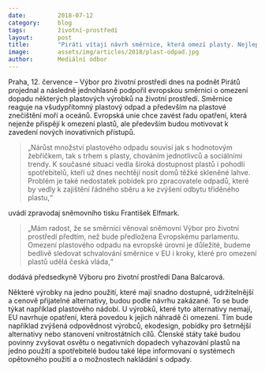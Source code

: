 ```yaml
---
date:         2018-07-12
category:     blog
tags:         životní-prostředí
layout:       post
title:        "Piráti vítají návrh směrnice, která omezí plasty. Nejlepší je odpad, který nevznikne"
image:        assets/img/articles/2018/plast-odpad.jpg
author:       Mediální odbor
---
```



Praha, 12. července – Výbor pro životní prostředí dnes na podnět Pirátů projednal a následně jednohlasně podpořil evropskou směrnici o omezení dopadu některých plastových výrobků na životní prostředí. Směrnice reaguje na všudypřítomný plastový odpad a především na plastové znečištění moří a oceánů. Evropská unie chce zavést řadu opatření, která nejenže přispějí k omezení plastů, ale především budou motivovat k zavedení nových inovativních přístupů.

> „Nárůst množství plastového odpadu souvisí jak s hodnotovým žebříčkem, tak s trhem s plasty, chováním jednotlivců a sociálními trendy. K současné situaci vedla široká dostupnost plastů i pohodlí spotřebitelů, kteří už dnes nechtějí nosit domů těžké skleněné lahve. Problém je také nedostatek pobídek  pro zpracovatele odpadů, které by vedly k zajištění řádného sběru a ke zvýšení odbytu tříděného plastu,“ 

uvádí zpravodaj sněmovního tisku František Elfmark.

 > „Mám radost, že se směrnici věnoval sněmovní Výbor pro životní prostředí předtím, než bude předložena Evropskému parlamentu. Omezení plastového odpadu na evropské úrovni je důležité, budeme bedlivě sledovat schvalování směrnice v EU i kroky, které pro omezení plastů udělá česká vláda,“ 
 
dodává předsedkyně Výboru pro životní prostředí Dana Balcarová.

Některé výrobky na jedno použití, které mají snadno dostupné, udržitelnější a cenově přijatelné alternativy, budou podle návrhu zakázané. To se bude týkat například plastového nádobí. U výrobků, které tyto alternativy nemají, EU navrhuje opatření, která povedou k jejich náhradě či omezení. Tím bude například zvýšená odpovědnost výrobců, ekodesign, pobídky pro šetrnější alternativy nebo stanovení vnitrostátních cílů. Členské státy také budou povinny zvyšovat osvětu o negativních dopadech vyhazování plastů na jedno použití a spotřebitelé budou také lépe informovaní o systémech opětovného použití a o možnostech nakládání s odpady.
